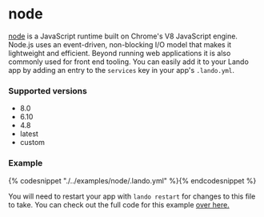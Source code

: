 node
====

[node](https://nodejs.org/en/) is a JavaScript runtime built on Chrome's V8 JavaScript engine. Node.js uses an event-driven, non-blocking I/O model that makes it lightweight and efficient. Beyond running web applications it is also commonly used for front end tooling. You can easily add it to your Lando app by adding an entry to the `services` key in your app's `.lando.yml`.

### Supported versions

  * 8.0
  * 6.10
  * 4.8
  * latest
  * custom

### Example

{% codesnippet "./../examples/node/.lando.yml" %}{% endcodesnippet %}

You will need to restart your app with `lando restart` for changes to this file to take. You can check out the full code for this example [over here.](https://github.com/kalabox/lando/tree/master/examples/node)
